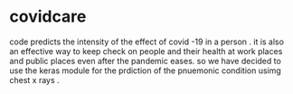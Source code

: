 # covidcare
code predicts the intensity of the effect of covid -19 in a person . it is also an effective way to keep check on people and their health at work places and public places even after the pandemic eases.
so we have decided to use the keras module for the prdiction of the pnuemonic condition usimg chest x rays .

